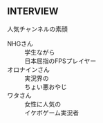 ## INTERVIEW
人気チャンネルの素顔
<dl>
  <dt>NHGさん</dt>
  <dd>学生ながら<br />日本屈指のFPSプレイヤー</dd>
  <dt>オロナインさん</dt>
  <dd>実況界の<br />ちょい悪おやじ</dd>
  <dt>ワタさん</dt>
  <dd>女性に人気の<br />イケボゲーム実況者</dd>
</dl>
